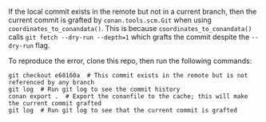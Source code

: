 If the local commit exists in the remote but not in a current branch, then the current commit is
grafted by `conan.tools.scm.Git` when using `coordinates_to_conandata()`. This is because
`coordinates_to_conandata()` calls `git fetch --dry-run --depth=1` which grafts the commit despite
the `--dry-run` flag.

To reproduce the error, clone this repo, then run the following commands:

```shell
git checkout e68160a  # This commit exists in the remote but is not referenced by any branch
git log  # Run git log to see the commit history
conan export .  # Export the conanfile to the cache; this will make the current commit grafted
git log  # Run git log to see that the current commit is grafted
```

